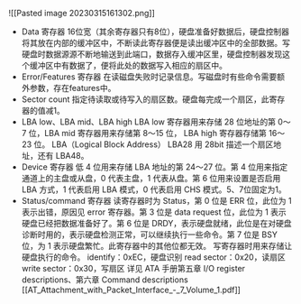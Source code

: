![[Pasted image 20230315161302.png]]  

 - Data 寄存器
	16位宽（其余寄存器只有8位），硬盘准备好数据后，硬盘控制器将其放在内部的缓冲区中，不断读此寄存器便是读出缓冲区中的全部数据。写硬盘时数据源源不断地输送到此端口，数据存入缓冲区里，硬盘控制器发现这个缓冲区中有数据了，便将此处的数据写入相应的扇区中。
- Error/Features 寄存器
	在读磁盘失败时记录信息。写磁盘时有些命令需要额外参数，存在features中。
- Sector count
	指定待读取或待写入的扇区数。硬盘每完成一个扇区，此寄存器的值减1。
- LBA low、LBA mid、LBA high
	LBA low 寄存器用来存储 28 位地址的第 0～7 位，LBA mid 寄存器用来存储第 8～15 位， LBA high 寄存器存储第 16～23 位。
	LBA（Logical Block Address）
	LBA28 用 28bit 描述一个扇区地址，还有 LBA48。
- Device 寄存器
	低 4 位用来存储 LBA 地址的第 24～27 位。第 4 位用来指定通道上的主盘或从盘，0 代表主盘，1 代表从盘。第 6 位用来设置是否启用 LBA 方式，1 代表启用 LBA 模式，0 代表启用 CHS 模式。5、7位固定为1。
- Status/command 寄存器
	读寄存器时为 Status，第 0 位是 ERR 位，此位为 1 表示出错，原因见 error 寄存器。第 3 位是 data request 位，此位为 1 表示硬盘已经把数据准备好了。第 6 位是 DRDY，表示硬盘就绪，此位是在对硬盘诊断时用的，表示硬盘检测正常，可以继续执行一些命令。第 7 位是 BSY 位，为 1 表示硬盘繁忙。此寄存器中的其他位都无效。
	写寄存器时用来存储让硬盘执行的命令。
		identify：0xEC，硬盘识别
		read sector：0x20，读扇区
		write sector：0x30，写扇区
详见 ATA 手册第五章 I/O register descriptions、第六章 Command descriptions
[[AT_Attachment_with_Packet_Interface_-_7_Volume_1.pdf]]
